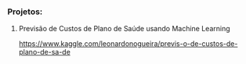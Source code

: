 ### Projetos:

1. Previsão de Custos de Plano de Saúde usando Machine Learning

   <https://www.kaggle.com/leonardonogueira/previs-o-de-custos-de-plano-de-sa-de>
